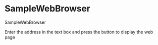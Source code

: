 # SampleWebBrowser
SampleWebBrowser

Enter the address in the text box and press the button to display the web page
